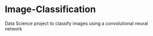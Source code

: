 # Image-Classification
Data Science project to classify images using a convolutional neural network
